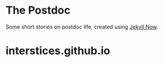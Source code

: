 # The Postdoc

Some short stories on postdoc life, created using [Jekyll Now](https://github.com/barryclark/jekyll-now).
# interstices.github.io
